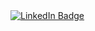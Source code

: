 <div id="badges">
  <a href="[your-linkedin-URL](https://www.linkedin.com/in/yuchun-cathy-feng/)">
    <img src="https://img.shields.io/badge/LinkedIn-blue?style=for-the-badge&logo=linkedin&logoColor=white" alt="LinkedIn Badge"/>
  </a>
</div>
